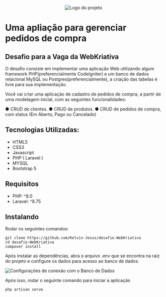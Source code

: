 <p align="center">
<img src="https://i.ibb.co/Kq7GBxN/image.png" alt="Logo do projeto" border="0">
</p>

<p align="center">
    <h1>Uma apliação para gerenciar pedidos de compra</h1>
</p>

## Desafio para a Vaga da WebKriativa

<p>O desafio consiste em implementar uma aplicação Web utilizando algum framework
PHP(preferencialmente CodeIgniter) e um banco de dados relacional MySQL ou
Postgres(preferencialmente), a criação das tabelas é livre para sua implementação.
</p>
<p>
Você vai criar uma aplicação de cadastro de pedidos de compra, a partir de uma modelagem inicial,
com as seguintes funcionalidades:</p>
● CRUD de clientes.
● CRUD de produtos.
● CRUD de pedidos de compra, com status (Em Aberto, Pago ou Cancelado)

## Tecnologias Utilizadas:
<ul>
    <li>HTML5</li>
    <li>CSS3</li>
    <li>Javascript</li>
    <li>PHP ( Laravel )</li>
    <li>MYSQL</li>
    <li>Bootstrap 5</li>
</ul>

## Requisitos

<ul>
    <li>PHP: ^8.0</li>
    <li>Laravel: ^8.75</li>
</ul>

## Instalando

Rodar os seguintes comandos:
```
git clone https://github.com/Kelvin-Jesus/desafio-WebKriativa
cd desafio-WebKriativa
composer install
```
<p>Após instalar as dependências, abra o arquivo .env que se encontra na raiz do projeto e configure os dados para acesso ao banco de dados:</p>
<img src="https://i.ibb.co/VxPy3dM/image.png" alt="Configurações de conexão com o Banco de Dados">

Após isso, rodar o seguinte comando para iniciar a aplicação
```
php artisan serve
```
